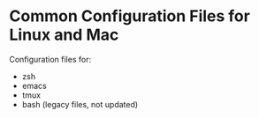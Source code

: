 # Common Configuration Files for Linux and Mac


Configuration files for:

- zsh
- emacs
- tmux
- bash (legacy files, not updated)

